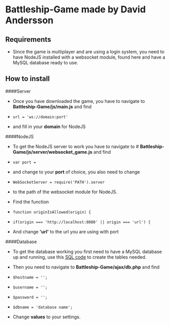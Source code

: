 # Battleship-Game made by David Andersson

## Requirements

* Since the game is multiplayer and are using a login system, you need to have NodeJS installed with a websocket module, found here and have a MySQL database ready to use.

## How to install

####Server
* Once you have downloaded the game, you have to navigate to **Battleship-Game/js/main.js** and find

* ``` url = 'ws://domain:port' ```

* and fill in your **domain** for NodeJS

####NodeJS

* To get the NodeJS server to work you have to navigate to # **Battleship-Game/js/server/websocket_game.js** and find

* `var port = `

* and change to your **port** of choice, you also need to change

* `WebSocketServer = require('PATH').server`

* to the path of the websocket module for NodeJS.

* Find the function

* `function originIsAllowed(origin) {`

* `if(origin === 'http://localhost:8080' || origin === 'url') {`

* And change **'url'** to the url you are using with port

####Database

* To get the database working you first need to have a MySQL database up and running, use this [SQL code](http://www.student.bth.se/~daae15/dbwebb-kurser/javascript/me/kmom10/sqlCode.txt) to create the tables needed.

* Then you need to navigate to **Battleship-Game/ajax/db.php** and find

- `$hostname = '';`

- `$username = '';`

- `$password = '';`

- `$dbname = 'database name';`

* Change **values** to your settings.
